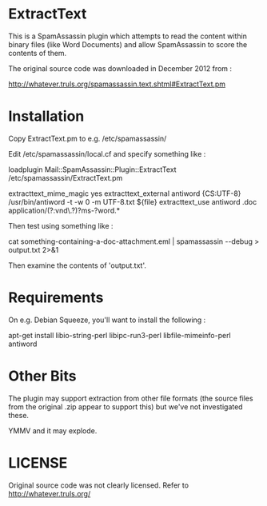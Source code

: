 ExtractText
===========

This is a SpamAssassin plugin which attempts to read the content within binary files 
(like Word Documents) and allow SpamAssassin to score the contents of them.


The original source code was downloaded in December 2012 from :

http://whatever.truls.org/spamassassin.text.shtml#ExtractText.pm


Installation
============

Copy ExtractText.pm to e.g. /etc/spamassassin/

Edit /etc/spamassassin/local.cf and specify something like :


loadplugin Mail::SpamAssassin::Plugin::ExtractText /etc/spamassassin/ExtractText.pm

extracttext_mime_magic    yes
extracttext_external      antiword     {CS:UTF-8} /usr/bin/antiword -t -w 0 -m UTF-8.txt ${file}
extracttext_use             antiword     .doc application/(?:vnd\\.?)?ms-?word.*


Then test using something like :

cat something-containing-a-doc-attachment.eml | spamassassin --debug > output.txt 2>&1

Then examine the contents of 'output.txt'.

Requirements 
============

On e.g. Debian Squeeze, you'll want to install the following :

apt-get install libio-string-perl libipc-run3-perl libfile-mimeinfo-perl antiword

Other Bits
========

The plugin may support extraction from other file formats (the source files from the original .zip appear to support this) but we've not
investigated these.

YMMV and it may explode.


LICENSE
=======

Original source code was not clearly licensed. Refer to http://whatever.truls.org/ 